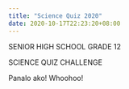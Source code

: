 ```yaml
---
title: "Science Quiz 2020"
date: 2020-10-17T22:23:20+08:00
---
```

SENIOR HIGH SCHOOL GRADE 12

SCIENCE QUIZ CHALLENGE

Panalo ako! Whoohoo!